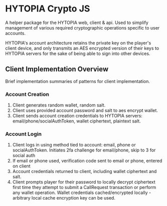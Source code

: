 # HYTOPIA Crypto JS

A helper package for the HYTOPIA web, client & api. Used to simplify management of various required cryptographic operations specific to user accounts.

HYTOPIA's account architecture retains the private key on the player's client device, and only transmits an AES encrypted version of their keys to HYTOPIA servers for the sake of being able to sign into other devices.

## Client Implementation Overview

Brief implementation summaries of patterns for client implementation.

### Account Creation
1. Client generates random wallet, random salt.
1. Client uses provided account password and salt to aes encrypt wallet.
1. Client sends account creation credentials to HYTOPIA servers: email/phone/socialAuthToken, wallet ciphertext, plaintext salt.

### Account Login
1. Client logs in using method tied to account: email, phone or socialAuthToken. Initiates 2fa challenge for email/phone, skip to 3 for social auth
1. If email or phone used, verification code sent to email or phone, entered on client
1. Account credentials returned to client, including wallet ciphertext and salt.
1. Client prompts player for their password to locally decrypt ciphertext first time they attempt to submit a CallRequest transaction or perform any wallet operation. Wallet credentials cached/encrypted locally - arbitrary local cache encryption key can be used.

 
